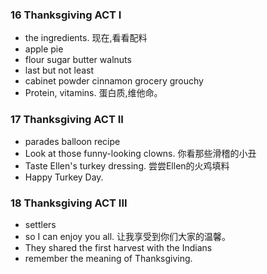 ### 16 Thanksgiving ACT I
*  the ingredients. 现在,看看配料 
* apple pie
* flour sugar butter  walnuts
* last but not least
* cabinet powder  cinnamon grocery grouchy
* Protein, vitamins. 蛋白质,维他命。

### 17 Thanksgiving ACT II
* parades balloon recipe
* Look at those funny-looking clowns. 你看那些滑稽的小丑
* Taste Ellen's turkey dressing. 尝尝Ellen的火鸡填料
* Happy Turkey Day.

### 18 Thanksgiving ACT III
* settlers
* so I can enjoy you all. 让我享受到你们大家的温馨。
* They shared the first harvest with the Indians 
* remember the meaning of Thanksgiving.
